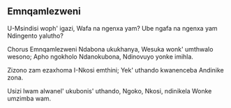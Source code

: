 ## Emnqamlezweni

U-Msindisi woph' igazi, Wafa na ngenxa yam?
Ube ngafa na ngenxa yam Ndingento yalutho?

Chorus
Emnqamlezweni Ndabona ukukhanya,
Wesuka wonk' umthwalo wesono;
Apho ngokholo Ndanokubona,
Ndinovuyo yonke imihla.

Zizono zam ezaxhoma I-Nkosi emthini;
Yek' uthando kwanenceba Andinike zona.

Usizi lwam alwanel' ukubonis' uthando,
Ngoko, Nkosi, ndinikela Wonke umzimba wam.

